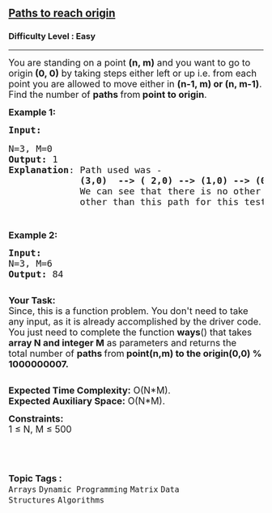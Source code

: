<h2><a href="https://practice.geeksforgeeks.org/problems/paths-to-reach-origin3850/1?page=1&difficulty[]=0&status[]=unsolved&category[]=Dynamic%20Programming&category[]=Recursion&category[]=Binary%20Search&category[]=Backtracking&sortBy=submissions">Paths to reach origin</a></h2><h3>Difficulty Level : Easy</h3><hr><div class="problems_problem_content__Xm_eO"><p><span style="font-size:18px">You are standing on a point&nbsp;<strong>(n, m)</strong>&nbsp;and you want to go to origin<strong>&nbsp;(0, 0)</strong>&nbsp;by taking steps either&nbsp;left or up i.e. from each point you are allowed to move either in&nbsp;<strong>(n-1, m)&nbsp;or&nbsp;(n, m-1)</strong>. Find the number of <strong>paths </strong>from<strong> point to origin</strong>.</span></p>

<p><span style="font-size:18px"><strong>Example 1:</strong></span></p>

<pre><span style="font-size:18px"><strong>Input:</strong></span>

<span style="font-size:18px">N=3, M=0
<strong>Output:</strong> 1
<strong>Explanation</strong>: Path used was - 
&nbsp;            <strong>(3,0)  --&gt; ( 2,0) --&gt; (1,0) --&gt; (0,0)</strong>.
&nbsp;            We can see that there is no other path
&nbsp;            other than this path for this testcase.</span></pre>

<p>&nbsp;</p>

<p><span style="font-size:18px"><strong>Example 2:</strong></span></p>

<pre><span style="font-size:18px"><strong>Input:
</strong>N=3, M=6
<strong>Output:</strong> 84 
</span></pre>

<p><br>
<span style="font-size:18px"><strong>Your Task:</strong><br>
Since, this is a function problem. You don't need to take any input, as it is already accomplished by the driver code. You just need to complete the function <strong>ways</strong>() that takes <strong>array N&nbsp;and integer M</strong>&nbsp;as parameters and returns the total&nbsp;number of <strong>paths </strong>from<strong> point(n,m) to the origin(0,0) % 1000000007.</strong></span><br>
&nbsp;</p>

<p><span style="font-size:18px"><strong>Expected Time Complexity:</strong> O(N*M).<br>
<strong>Expected Auxiliary Space:</strong> O(N*M).</span></p>

<p><span style="font-size:18px"><strong>Constraints:</strong><br>
1 ≤ N, M ≤ 500</span></p>

<p>&nbsp;</p>
</div><br><p><span style=font-size:18px><strong>Topic Tags : </strong><br><code>Arrays</code>&nbsp;<code>Dynamic Programming</code>&nbsp;<code>Matrix</code>&nbsp;<code>Data Structures</code>&nbsp;<code>Algorithms</code>&nbsp;